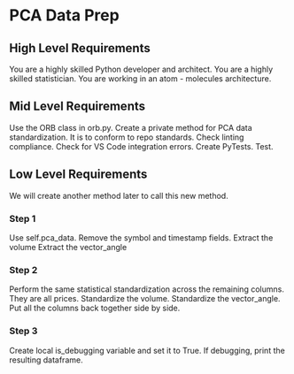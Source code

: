 # PCA Data Prep

## High Level Requirements

You are a highly skilled Python developer and architect.
You are a highly skilled statistician.
You are working in an atom - molecules architecture.

## Mid Level Requirements

Use the ORB class in orb.py.
Create a private method for PCA data standardization.
It is to conform to repo standards.
Check linting compliance.
Check for VS Code integration errors.
Create PyTests.
Test.

## Low Level Requirements

We will create another method later to call this new method.

### Step 1

Use self.pca_data.
Remove the symbol and timestamp fields.
Extract the volume
Extract the vector_angle

### Step 2

Perform the same statistical standardization across the remaining columns.  They are all prices.
Standardize the volume.
Standardize the vector_angle.
Put all the columns back together side by side.

### Step 3

Create local is_debugging variable and set it to True.
If debugging, print the resulting dataframe.



